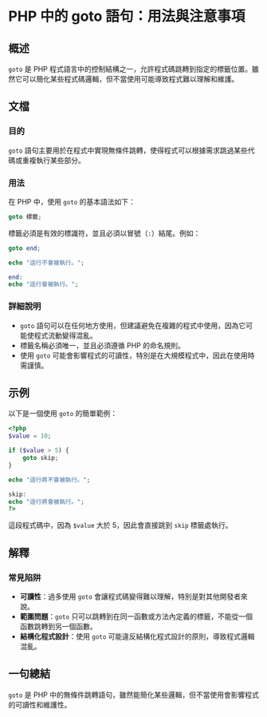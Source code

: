 <!--
Meta Description: # PHP 中的 goto 語句：用法與注意事項 ## 概述 `goto` 是 PHP 程式語言中的控制結構之一，允許程式碼跳轉到指定的標籤位置。雖然它可以簡化某些程式碼邏輯，但不當使用可能導致程式難以理解和維護。 ## 文檔 ### 目的 `goto` 語句主要用於在程式中實現無條件跳轉，使得程式...
Meta Keywords: goto, php, echo, value, skip
-->

# PHP 中的 goto 語句：用法與注意事項

## 概述
`goto` 是 PHP 程式語言中的控制結構之一，允許程式碼跳轉到指定的標籤位置。雖然它可以簡化某些程式碼邏輯，但不當使用可能導致程式難以理解和維護。

## 文檔
### 目的
`goto` 語句主要用於在程式中實現無條件跳轉，使得程式可以根據需求跳過某些代碼或重複執行某些部分。

### 用法
在 PHP 中，使用 `goto` 的基本語法如下：

```php
goto 標籤;
```

標籤必須是有效的標識符，並且必須以冒號（`:`）結尾。例如：

```php
goto end;

echo "這行不會被執行。";

end:
echo "這行會被執行。";
```

### 詳細說明
- `goto` 語句可以在任何地方使用，但建議避免在複雜的程式中使用，因為它可能使程式流動變得混亂。
- 標籤名稱必須唯一，並且必須遵循 PHP 的命名規則。
- 使用 `goto` 可能會影響程式的可讀性，特別是在大規模程式中，因此在使用時需謹慎。

## 示例
以下是一個使用 `goto` 的簡單範例：

```php
<?php
$value = 10;

if ($value > 5) {
    goto skip;
}

echo "這行將不會被執行。";

skip:
echo "這行將會被執行。";
?>
```

這段程式碼中，因為 `$value` 大於 5，因此會直接跳到 `skip` 標籤處執行。

## 解釋
### 常見陷阱
- **可讀性**：過多使用 `goto` 會讓程式碼變得難以理解，特別是對其他開發者來說。
- **範圍問題**：`goto` 只可以跳轉到在同一函數或方法內定義的標籤，不能從一個函數跳轉到另一個函數。
- **結構化程式設計**：使用 `goto` 可能違反結構化程式設計的原則，導致程式邏輯混亂。

## 一句總結
`goto` 是 PHP 中的無條件跳轉語句，雖然能簡化某些邏輯，但不當使用會影響程式的可讀性和維護性。